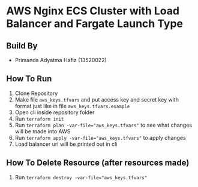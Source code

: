# AWS Nginx ECS Cluster with Load Balancer and Fargate Launch Type

## Build By
- Primanda Adyatma Hafiz (13520022)

## How To Run
1. Clone Repository
2. Make file ```aws_keys.tfvars``` and put access key and secret key with format just like in file ```aws_keys.tfvars.example```
3. Open cli inside repository folder
4. Run ```terraform init```
5. Run ```terraform plan -var-file="aws_keys.tfvars"``` to see what changes will be made into AWS
6. Run ```terraform apply -var-file="aws_keys.tfvars"``` to apply changes
7. Load balancer url will be printed out in cli

## How To Delete Resource (after resources made)
1. Run ```terraform destroy -var-file="aws_keys.tfvars"```